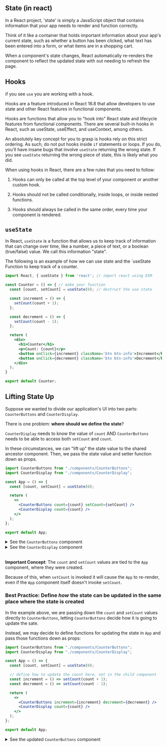 ## State (in react)

In a React project, 'state' is simply a JavaScript object that contains information that your app needs to render and function correctly.

Think of it like a container that holds important information about your app's current state, such as whether a button has been clicked, what text has been entered into a form, or what items are in a shopping cart.

When a component's state changes, React automatically re-renders the component to reflect the updated state with out needing to refresh the page.


## Hooks

if you see `use` you are working with a hook.

Hooks are a feature introduced in React 16.8 that allow developers to use state and other React features in functional components.

Hooks are functions that allow you to "hook into" React state and lifecycle features from functional components. There are several built-in hooks in React, such as useState, useEffect, and useContext,  among others.

An absolutely key concept for you to grasp is hooks rely on this strict ordering. As such, do not put hooks inside `if` statements or loops. If you do, you'll have insane bugs that involve `useState` returning the wrong state. If you see `useState` returning the wrong piece of state, this is likely what you did.

When using hooks in React, there are a few rules that you need to follow:

1. Hooks can only be called at the top level of your component or another custom hook.

2. Hooks should not be called conditionally, inside loops, or inside nested functions.

3. Hooks should always be called in the same order, every time your component is rendered.

## `useState`

In React, `useState` is a function that allows us to keep track of information that can change over time, like a number, a piece of text, or a boolean (true/false) value. We call this information "state".


The following is an example of how we can use state and the `useState Function to keep track of a counter.
```jsx
import React, { useState } from 'react'; // import react using ESM

const Counter = () => { // make your function
  const [count, setCount] = useState(0); // destruct the use state

  const increment = () => {
    setCount(count + 1);
  };

  const decrement = () => {
    setCount(count - 1);
  };

  return (
    <div>
      <h1>Counter</h1>
      <p>Count: {count}</p>
      <button onClick={increment} className='btn btn-info'>Increment</button>
      <button onClick={decrement} className='btn btn-info'>Decrement</button>
    </div>
  );
}

export default Counter;
```

## Lifting State Up

Suppose we wanted to divide our application's UI into two parts: `CounterButtons` and `CounterDisplay`.

There is one problem: **where should we define the state**?

`CounterDisplay` needs to know the value of `count` AND `CounterButtons` needs to be able to access both `setCount` and `count`.

In these circumstances, we can "lift up" the state value to the shared ancestor component. Then, we pass the state value and setter function down as props.

```jsx
import CounterButtons from "./components/CounterButtons";
import CounterDisplay from "./components/CounterDisplay";

const App = () => {
  const [count, setCount] = useState(0);

  return (
    <>
      <CounterButtons count={count} setCount={setCount} />
      <CounterDisplay count={count} />
    </>
  );
};

export default App;
```

<details><summary>See the <code>CounterButtons</code> component</summary>

```jsx
const CounterButtons = ({ count, setCount }) => {
  const increment = () => setCount(count + 1);
  const decrement = () => setCount(count - 1);

  return (
    <>
      <button onClick={increment}>+</button>
      <button onClick={decrement}>-</button>
    </>
  );
};

export default CounterButtons;
```

</details>

<details><summary>See the <code>CounterDisplay</code> component</summary>

```jsx
const CounterDisplay = ({ count }) => {
  return <p>{count}</p>;
};

export default CounterDisplay;
```

</details><br>

**Important Concept**: The `count` and `setCount` values are tied to the `App` component, where they were created.

Because of this, when `setCount` is invoked it will cause the `App` to re-render, even if the `App` component itself doesn't invoke `setCount`.

### Best Practice: Define _how_ the state can be updated in the same place where the state is created

In the example above, we are passing down the `count` and `setCount` values directly to `CounterButtons`, letting `CounterButtons` decide how it is going to update the sate.

Instead, we may decide to define functions for updating the state in `App` and pass those functions down as props:

```jsx
import CounterButtons from "./components/CounterButtons";
import CounterDisplay from "./components/CounterDisplay";

const App = () => {
  const [count, setCount] = useState(0);

  // define how to update the count here, not in the child component
  const increment = () => setCount(count + 1);
  const decrement = () => setCount(count - 1);

  return (
    <>
      <CounterButtons increment={increment} decrement={decrement} />
      <CounterDisplay count={count} />
    </>
  );
};

export default App;
```

<details><summary>See the updated <code>CounterButtons</code> component</summary>

```jsx
const CounterButtons = ({ increment, decrement }) => {
  return (
    <>
      <button onClick={increment}>+</button>
      <button onClick={decrement}>-</button>
    </>
  );
};

export default CounterButtons;
```

</details><br>
